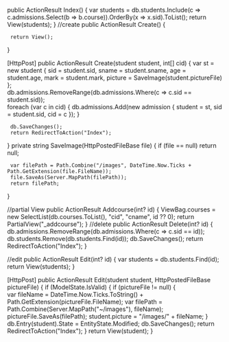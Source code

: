 
 public ActionResult Index()
 {
     var students = db.students.Include(c => c.admissions.Select(b => b.course)).OrderBy(x => x.sid).ToList();
     return View(students);
 }
 //create
 public ActionResult Create()
 {
    
     return View();
 }
      

 [HttpPost]
 public ActionResult Create(student student, int[] cid)
 {
     var st = new student
     {
         sid = student.sid,
         sname = student.sname,
         age = student.age,
         mark = student.mark,
         picture = SaveImage(student.pictureFile)
     };        
     db.admissions.RemoveRange(db.admissions.Where(c => c.sid == student.sid));  
     foreach (var c in cid)
     {
         db.admissions.Add(new admission { student = st, sid = student.sid, cid = c });
     }

     db.SaveChanges();
     return RedirectToAction("Index");
 }
 private string SaveImage(HttpPostedFileBase file)
 {
     if (file == null) return null;

     var filePath = Path.Combine("/images", DateTime.Now.Ticks + Path.GetExtension(file.FileName));
     file.SaveAs(Server.MapPath(filePath));
     return filePath;
 }


 //partial View
 public ActionResult Addcourse(int? id)
 {
     ViewBag.courses = new SelectList(db.courses.ToList(), "cid", "cname", id ?? 0);
     return PartialView("_addcourse");
 }
 //delete
 public ActionResult Delete(int? id)
 {
     db.admissions.RemoveRange(db.admissions.Where(c => c.sid == id));
     db.students.Remove(db.students.Find(id));
     db.SaveChanges();
     return RedirectToAction("Index");
 }

 //edit
 public ActionResult Edit(int? id)
 {
     var students = db.students.Find(id);
     return View(students);
 }

 [HttpPost]
 public ActionResult Edit(student student, HttpPostedFileBase pictureFile)
 {
     if (ModelState.IsValid)
     {
         if (pictureFile != null)
         {              
             var fileName = DateTime.Now.Ticks.ToString() + Path.GetExtension(pictureFile.FileName);
             var filePath = Path.Combine(Server.MapPath("~/images"), fileName);         
             pictureFile.SaveAs(filePath);
             student.picture = "/images/" + fileName;
         }
         db.Entry(student).State = EntityState.Modified;
         db.SaveChanges();
         return RedirectToAction("Index");
     }
     return View(student);
 }
